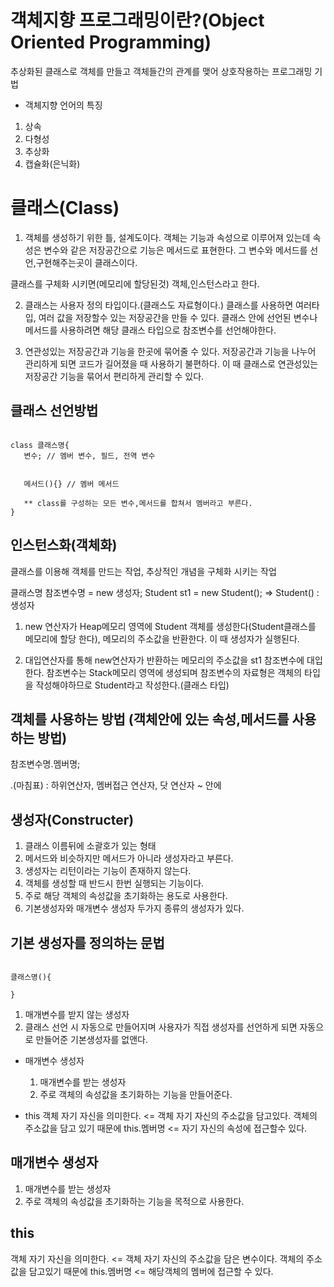 # 객체지향 프로그래밍이란?(Object Oriented Programming)
   추상화된 클래스로 객체를 만들고 객체들간의 관계를 맺어 상호작용하는 프로그래밍 기법

- 객체지향 언어의 특징
1. 상속
2. 다형성
3. 추상화
4. 캡슐화(은닉화)

# 클래스(Class)
   1. 객체를 생성하기 위한 틀, 설계도이다.
   객체는 기능과 속성으로 이루어져 있는데 속성은 변수와 같은 저장공간으로
   기능은 메서드로 표현한다. 그 변수와 메서드를 선언,구현해주는곳이
   클래스이다.

   클래스를 구체화 시키면(메모리에 할당된것) 객체,인스턴스라고 한다.

   2. 클래스는 사용자 정의 타입이다.(클래스도 자료형이다.)
   클래스를 사용하면 여러타입, 여러 값을 저장할수 있는 저장공간을 만들 수 있다.
   클래스 안에 선언된 변수나 메서드를 사용하려면 해당 클래스 타입으로 참조변수를
   선언해야한다.
   
   3. 연관성있는 저장공간과 기능을 한곳에 묶어줄 수 있다.
   저장공간과 기능을 나누어 관리하게 되면 코드가 길어졌을 때 사용하기 불편하다.
   이 때 클래스로 연관성있는 저장공간 기능을 묶어서 편리하게 관리할 수 있다.

## 클래스 선언방법
<pre><code>
class 클래스명{
   변수; // 멤버 변수, 필드, 전역 변수
   

   메서드(){} // 멤버 메서드

   ** class를 구성하는 모든 변수,메서드를 합쳐서 멤버라고 부른다.
}   
</code></pre>

## 인스턴스화(객체화)
   클래스를 이용해 객체를 만드는 작업, 추상적인 개념을 구체화 시키는 작업
   
   클래스명 참조변수명 = new 생성자; 
   Student st1 = new Student(); => Student() : 생성자

1. new 연산자가 Heap메모리 영역에 Student 객체를 생성한다(Student클래스를 메모리에 할당 한다), 메모리의 주소값을 반환한다. 이 때 생성자가 실행된다.

2. 대입연산자를 통해 new연산자가 반환하는 메모리의 주소값을 st1 참조변수에 대입한다.
   참조변수는 Stack메모리 영역에 생성되며 
   참조변수의 자료형은 객체의 타입을 작성해야하므로 Student라고 작성한다.(클래스 타입)

## 객체를 사용하는 방법 (객체안에 있는 속성,메서드를 사용하는 방법)
   참조변수명.멤버명;
   
   .(마침표) : 하위연산자, 멤버접근 연산자, 닷 연산자
      ~ 안에
## 생성자(Constructer)
   1. 클래스 이름뒤에 소괄호가 있는 형태
   2. 메서드와 비슷하지만 메서드가 아니라 생성자라고 부른다.
   3. 생성자는 리턴이라는 기능이 존재하지 않는다.
   4. 객체를 생성할 때 반드시 한번 실행되는 기능이다.
   5. 주로 해당 객체의 속성값을 초기화하는 용도로 사용한다.
   6. 기본생성자와 매개변수 생성자 두가지 종류의 생성자가 있다.

## 기본 생성자를 정의하는 문법
<pre><code>
클래스명(){

}   
</code></pre>
1. 매개변수를 받지 않는 생성자
2. 클래스 선언 시 자동으로 만들어지며 사용자가 직접 생성자를 선언하게 되면
   자동으로 만들어준 기본생성자를 없앤다.

- 매개변수 생성자
   1. 매개변수를 받는 생성자
   2. 주로 객체의 속성값을 초기화하는 기능을 만들어준다.

- this
   객체 자기 자신을 의미한다. <= 객체 자기 자신의 주소값을 담고있다.
   객체의 주소값을 담고 있기 때문에 
   this.멤버명 <= 자기 자신의 속성에 접근할수 있다.

## 매개변수 생성자
1. 매개변수를 받는 생성자
2. 주로 객체의 속성값을 초기화하는 기능을 목적으로 사용한다.

## this
   객체 자기 자신을 의미한다. <= 객체 자기 자신의 주소값을 담은 변수이다.
   객체의 주소값을 담고있기 때문에 this.멤버명 <= 해당객체의 멤버에 접근할 수 있다.

